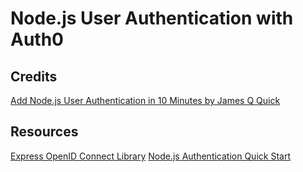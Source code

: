 # Node.js User Authentication with Auth0

## Credits
[Add Node.js User Authentication in 10 Minutes by James Q Quick](https://www.youtube.com/watch?v=QQwo4E_B0y8&t=494s)

## Resources
[Express OpenID Connect Library](https://github.com/auth0/express-openid-connect)
[Node.js Authentication Quick Start](https://auth0.com/docs/quickstart/webapp/express)